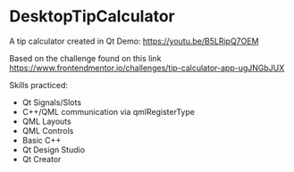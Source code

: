 # DesktopTipCalculator
A tip calculator created in Qt
Demo: https://youtu.be/B5LRipQ7OEM


Based on the challenge found on this link https://www.frontendmentor.io/challenges/tip-calculator-app-ugJNGbJUX


Skills practiced:


- Qt Signals/Slots
- C++/QML communication via qmlRegisterType
- QML Layouts
- QML Controls
- Basic C++
- Qt Design Studio
- Qt Creator
